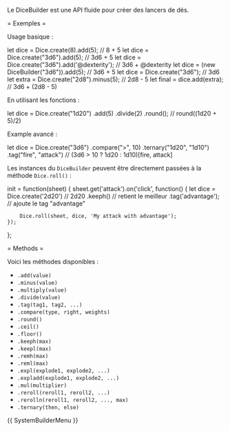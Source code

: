 Le DiceBuilder est une API fluide pour créer des lancers de dés.

= Exemples =

Usage basique :

<syntaxhighlight lang="javascript">
let dice = Dice.create(8).add(5);  // 8 + 5
</syntaxhighlight>
<syntaxhighlight lang="javascript">
let dice = Dice.create("3d6").add(5);  // 3d6 + 5
let dice = Dice.create("3d6").add('@dexterity');  // 3d6 + @dexterity
let dice = (new DiceBuilder("3d6")).add(5);  // 3d6 + 5
</syntaxhighlight>
<syntaxhighlight lang="javascript">
let dice = Dice.create("3d6");  // 3d6
let extra = Dice.create("2d8").minus(5);  // 2d8 - 5
let final = dice.add(extra);  // 3d6 + (2d8 - 5)
</syntaxhighlight>

En utilisant les fonctions :

<syntaxhighlight lang="javascript">
let dice = Dice.create("1d20")
    .add(5)
    .divide(2)
    .round();
    // round((1d20 + 5)/2)
</syntaxhighlight>

Example avancé :

<syntaxhighlight lang="javascript">
let dice = Dice.create("3d6")
    .compare(">", 10)
    .ternary("1d20", "1d10")
    .tag("fire", "attack")
    // (3d6 > 10 ? 1d20 : 1d10)[fire, attack]
</syntaxhighlight>

Les instances du <code>DiceBuilder</code> peuvent être directement passées à la méthode <code>Dice.roll()</code> :

<syntaxhighlight lang="javascript">
init = function(sheet) {
    sheet.get('attack').on('click', function() {
        let dice = Dice.create('2d20')  // 2d20
            .keeph() // retient le meilleur
            .tag('advantage');  // ajoute le tag "advantage"

        Dice.roll(sheet, dice, 'My attack with advantage');
    });
};
</syntaxhighlight>

= Methods =

Voici les méthodes disponibles :

* <code>.add(value)</code>
* <code>.minus(value)</code>
* <code>.multiply(value)</code>
* <code>.divide(value)</code>
* <code>.tag(tag1, tag2, ...)</code>
* <code>.compare(type, right, weights)</code>
* <code>.round()</code>
* <code>.ceil()</code>
* <code>.floor()</code>
* <code>.keeph(max)</code>
* <code>.keepl(max)</code>
* <code>.remh(max)</code>
* <code>.reml(max)</code>
* <code>.expl(explode1, explode2, ...)</code>
* <code>.expladd(explode1, explode2, ...)</code>
* <code>.mul(multiplier)</code>
* <code>.reroll(reroll1, reroll2, ...)</code>
* <code>.rerolln(reroll1, reroll2, ..., max)</code>
* <code>.ternary(then, else)</code>

{{ SystemBuilderMenu }}